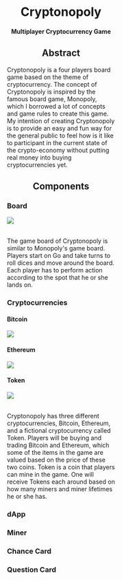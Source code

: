 <div style="text-align:center;">
<h1>Cryptonopoly</h1>
<h4>Multiplayer Cryptocurrency Game<h4>
</div>

<div>
<div style="width: 50%;
margin: 0 auto;">
<h2 style="text-align:center;">Abstract</h2>

<p>Cryptonopoly is a four players board game based on the theme of cryptocurrency. The concept of Cryptonopoly is inspired by the famous board game, Monopoly, which I borrowed a lot of concepts and game rules to create this game. My intention of creating Cryptonopoly is to provide an easy and fun way for the general public to feel how is it like to participant in the current state of the crypto-economy without putting real money into buying cryptocurrencies yet. </p>
<h2 style="text-align:center;">Components</h2>

<h3>Board</h3>
<img src="https://raw.githubusercontent.com/jimmyadg/Cryptonopoly/master/photos/digital/board.png"/>
<br><br>
<p>The game board of Cryptonopoly is similar to Monopoly's game board. Players start on Go and take turns to roll dices and move around the board. Each player has to perform action according to the spot that he or she lands on.</p>

<h3>Cryptocurrencies</h3>
<h4>Bitcoin</h4>
<img src="https://raw.githubusercontent.com/jimmyadg/Cryptonopoly/master/photos/digital/bitcoin.png"/>

<h4>Ethereum</h4>
<img src="https://raw.githubusercontent.com/jimmyadg/Cryptonopoly/master/photos/digital/ethereum.png"/>

<h4>Token</h4>
<img src="https://raw.githubusercontent.com/jimmyadg/Cryptonopoly/master/photos/digital/token.png"/>
<br><br>

Cryptonopoly has three different cryptocurrencies, Bitcoin, Ethereum, and a fictional cryptocurrency called Token. Players will be buying and trading Bitcoin and Ethereum, which some of the items in the game are valued based on the price of these two coins. Token is a coin that players can mine in the game. One will receive Tokens each around based on how many miners and miner lifetimes he or she has. 


<h3>dApp</h3>

<h3>Miner</h3>

<h3>Chance Card</h3>

<h3>Question Card</h3>

</div>
</div>
